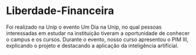 # Liberdade-Financeira

Foi realizado na Unip o evento Um Dia na Unip, no qual pessoas interessadas em estudar na instituição tiveram a oportunidade de conhecer o campus e os cursos. Durante o evento, nosso curso apresentou o PIM III, explicando o projeto e destacando a aplicação da inteligência artificial.
